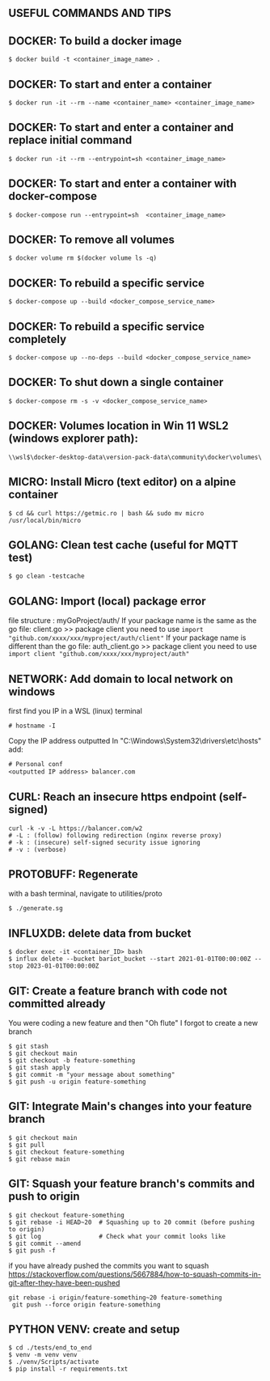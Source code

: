 ## USEFUL COMMANDS AND TIPS

## DOCKER: To build a docker image

```console
$ docker build -t <container_image_name> .
```

## DOCKER: To start and enter a container

```console
$ docker run -it --rm --name <container_name> <container_image_name>
```

## DOCKER: To start and enter a container and replace initial command

```console
$ docker run -it --rm --entrypoint=sh <container_image_name>
```

## DOCKER: To start and enter a container with docker-compose

```console
$ docker-compose run --entrypoint=sh  <container_image_name>
```

## DOCKER: To remove all volumes

```console
$ docker volume rm $(docker volume ls -q)
```

## DOCKER: To rebuild a specific service

```console
$ docker-compose up --build <docker_compose_service_name>
```

## DOCKER: To rebuild a specific service completely

```console
$ docker-compose up --no-deps --build <docker_compose_service_name>
```

## DOCKER: To shut down a single container

```console
$ docker-compose rm -s -v <docker_compose_service_name>
```

## DOCKER: Volumes location in Win 11 WSL2 (windows explorer path):

```console
\\wsl$\docker-desktop-data\version-pack-data\community\docker\volumes\
```

## MICRO: Install Micro (text editor) on a alpine container

```console
$ cd && curl https://getmic.ro | bash && sudo mv micro /usr/local/bin/micro
```

## GOLANG: Clean test cache (useful for MQTT test)

```console
$ go clean -testcache
```

## GOLANG: Import (local) package error

file structure : myGoProject/auth/
If your package name is the same as the go file:
client.go >> package client
you need to use `import "github.com/xxxx/xxx/myproject/auth/client"`
If your package name is different than the go file:
auth_client.go >> package client
you need to use `import client "github.com/xxxx/xxx/myproject/auth"`

## NETWORK: Add domain to local network on windows

first find you IP in a WSL (linux) terminal

```console
# hostname -I
```

Copy the IP address outputted
In "C:\Windows\System32\drivers\etc\hosts" add:

```txt
# Personal conf
<outputted IP address> balancer.com
```

## CURL: Reach an insecure https endpoint (self-signed)

```console
curl -k -v -L https://balancer.com/w2
# -L : (follow) following redirection (nginx reverse proxy)
# -k : (insecure) self-signed security issue ignoring
# -v : (verbose)
```

## PROTOBUFF: Regenerate

with a bash terminal, navigate to utilities/proto

```console
$ ./generate.sg
```

## INFLUXDB: delete data from bucket

```console
$ docker exec -it <container_ID> bash
$ influx delete --bucket bariot_bucket --start 2021-01-01T00:00:00Z --stop 2023-01-01T00:00:00Z
```

## GIT: Create a feature branch with code not committed already

You were coding a new feature and then "Oh flute" I forgot to create a new branch

```console
$ git stash
$ git checkout main
$ git checkout -b feature-something
$ git stash apply
$ git commit -m "your message about something"
$ git push -u origin feature-something
```

## GIT: Integrate Main's changes into your feature branch

```console
$ git checkout main
$ git pull
$ git checkout feature-something
$ git rebase main
```

## GIT: Squash your feature branch's commits and push to origin

```console
$ git checkout feature-something
$ git rebase -i HEAD~20  # Squashing up to 20 commit (before pushing to origin)
$ git log                # Check what your commit looks like
$ git commit --amend
$ git push -f
```

if you have already pushed the commits you want to squash
https://stackoverflow.com/questions/5667884/how-to-squash-commits-in-git-after-they-have-been-pushed

```console
git rebase -i origin/feature-something~20 feature-something
 git push --force origin feature-something
```

## PYTHON VENV: create and setup

```console
$ cd ./tests/end_to_end
$ venv -m venv venv
$ ./venv/Scripts/activate
$ pip install -r requirements.txt
```
